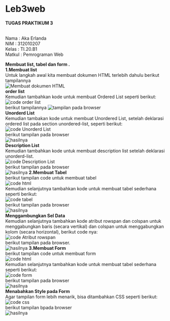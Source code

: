 # Leb3web
<b>TUGAS PRAKTIKUM 3</b>

<br>Nama       : Aka Erlanda
<br>NIM        : 312010207
<br>Kelas      : TI.20.B1
<br>Matkul     : Pemrograman Web
<br>
 
 <b>Membuat list, tabel dan form .</b><br>
 <b>1.Membuat list</b><br>
 Untuk langkah awal kita membuat dokumen HTML terlebih dahulu berikut tampilannya 
 <br>
![Membuat dokumen HTML](https://github.com/Akaerlanda04/Leb3web/blob/main/pitcure/ss1.png)
 <br>
 <b>order list</b>
 <br>Kemudian tambahkan kode untuk membuat Ordered List seperti berikut:
 <br>
 ![code order list]()
 <br>
 berikut tampilannya
 ![tampilan pada browser]()
 <br>
 <b>Unorderd List</b><br>
 Kemudian tambakan kode untuk membuat Unordered List, setelah deklarasi ordered
 list pada section unordered-list, seperti berikut:
 <br>
 ![code Unorderd List]()
 <br>
 berikut tampilan pada browser
 <br>
 ![hasilnya]()
 <br>
 <b>Description List</b><br>
 Kemudian tambahkan kode untuk membuat description list setelah deklarasi unorderd-list.
 <br>
 ![code Description List](https://github.com/Akaerlanda04/Leb3web/blob/main/pitcure/ss6.png)
 <br>
 berikut tampilan pada browser
 <br>
 ![hasilnya](https://github.com/Akaerlanda04/Leb3web/blob/main/pitcure/ss7.png)
 <b>2.Membuat Tabel</b><br>
 berikut tampilan code untuk membuat tabel
 <br>
 ![code html](https://github.com/Akaerlanda04/Leb3web/blob/main/pitcure/ss8.png)
 <br>
 Kemudian selanjutnya tambahkan kode untuk membuat tabel sederhana seperti berikut:
 <br>
 ![code tabel](https://github.com/Akaerlanda04/Leb3web/blob/main/pitcure/ss9.png)
 <br>
 berikut tampilan pada browser
 <br>
 ![hasilnya](https://github.com/Akaerlanda04/Leb3web/blob/main/pitcure/ss10.png)
 <br>
 <b>Menggambungkan Sel Data</b><br>
 Kemudian selanjutnya tambahkan kode atribut rowspan dan colspan untuk 
menggabungkan baris (secara vertikal) dan colspan untuk menggabungkan kolom (secara horizontal), berikut code nya:
<br>
![code Atribut rowspan](https://github.com/Akaerlanda04/Leb3web/blob/main/pitcure/ss11.png)
<br>
berikut tampilan pada browser.
<br>
![hasilnya](https://github.com/Akaerlanda04/Leb3web/blob/main/pitcure/ss12.png)
<b>3.Membuat Form</b><br>
berikut tampilan code untuk membuat form
<br>
![code html](https://github.com/Akaerlanda04/Leb3web/blob/main/pitcure/ss13.png)
<br>
Kemudian selanjutnya tambahkan kode untuk membuat tabel sederhana seperti berikut:
<br>
![code form](https://github.com/Akaerlanda04/Leb3web/blob/main/pitcure/ss14.png)
<br>
berikut tampilan pada browser
<br>
![hasilnya](https://github.com/Akaerlanda04/Leb3web/blob/main/pitcure/ss15.png)
<br>
<b>Menabahkan Style pada Form</b><br>
Agar tampilan form lebih menarik, bisa ditambahkan CSS seperti berikut:
<br>
![code css](https://github.com/Akaerlanda04/Leb3web/blob/main/pitcure/ss16.png)
<br>
berikut tampilan bpada browser
<br>
![hasilnya](https://github.com/Akaerlanda04/Leb3web/blob/main/pitcure/ss17.png)


 
 
 
